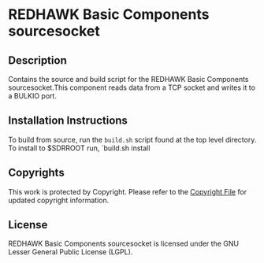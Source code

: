 # REDHAWK Basic Components sourcesocket
 
## Description

Contains the source and build script for the REDHAWK Basic Components sourcesocket.This component reads data from a TCP socket and writes it to a BULKIO port.
 
## Installation Instructions
To build from source, run the `build.sh` script found at the top level directory. To install to $SDRROOT run, `build.sh install

## Copyrights

This work is protected by Copyright. Please refer to the [Copyright File](COPYRIGHT) for updated copyright information.

## License

REDHAWK Basic Components sourcesocket is licensed under the GNU Lesser General Public License (LGPL).